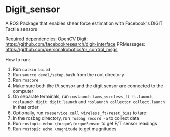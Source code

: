 # Digit_sensor
A ROS Package that enables shear force estimation with Facebook's DIGIT Tactile sensors

Required dependencies:
OpenCV
Digit: https://github.com/facebookresearch/digit-interface
PRMessages: https://github.com/personalrobotics/pr_control_msgs


How to run:

1. Run `catkin build`
2. Run `source devel/setup.bash` from the root directory
3. Run `roscore`
4. Make sure both the f/t sensor and the digit sensor are connected to the computer
5. On separate terminals, run `roslaunch tams_wireless_ft ft.launch`, `roslaunch digit digit.launch` and `roslaunch collector collect.launch` in that order
6. Optionally, run `rosservice call wireless_ft/reset_bias` to tare
7. In the rosbag directory, run `rosbag record -a` to collect data
8. Run `rostopic echo \forque\forqueSensor` to get F/T sensor readings
9. Run `rostopic echo \magnitude` to get magnitudes
